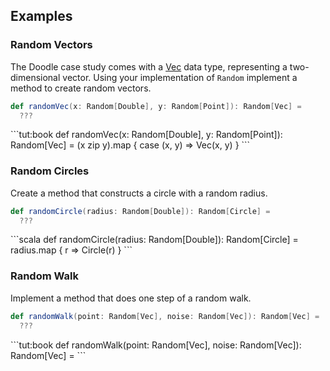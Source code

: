## Examples

### Random Vectors 

The Doodle case study comes with a [Vec][vec] data type, representing a two-dimensional vector. Using your implementation of `Random` implement a method to create random vectors.

```scala
def randomVec(x: Random[Double], y: Random[Point]): Random[Vec] =
  ???
```

<div class="solution">
```tut:book
def randomVec(x: Random[Double], y: Random[Point]): Random[Vec] =
  (x zip y).map { case (x, y) => Vec(x, y) }
```
</div>


### Random Circles

Create a method that constructs a circle with a random radius.

```scala
def randomCircle(radius: Random[Double]): Random[Circle] =
  ???
```

<div class="solution">
```scala
def randomCircle(radius: Random[Double]): Random[Circle] =
  radius.map { r => Circle(r) }
```
</div>


### Random Walk

Implement a method that does one step of a random walk.

```scala
def randomWalk(point: Random[Vec], noise: Random[Vec]): Random[Vec] =
  ???
```

<div class="solution">
```tut:book
def randomWalk(point: Random[Vec], noise: Random[Vec]): Random[Vec] =
```
</div>

[vec]: https://github.com/underscoreio/doodle-case-study/blob/master/shared/src/main/scala/doodle/core/Vec.scala
